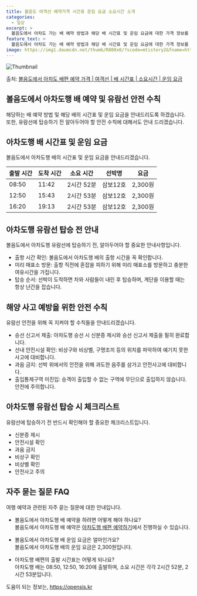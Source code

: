 ```yaml
---
title: 볼음도 여객선 예약가격 시간표 운임 요금 소요시간 소개
categories:
  - 일상
excerpt: >
  볼음도에서 아차도 가는 배 예약 방법과 해당 배 시간표 및 운임 요금에 대한 가격 정보를 안내 드리겠습니다. 안전하고 재밋는 아차도행 여행을 위해 아래 정보 참고하시기 바랍니다. 아차도행 배편 예약하기 👈 클릭볼음도에서 아차도행 배 시간표출발 시간도착 시간소요 시간선박명요금08:5011:422시간 52분삼보12호2,300원12:5015:432시간 53분삼보12호2,300원16:2019:132시간 53분삼보12호2,300원아차도행 배편 예약하기 👈 클릭볼음도에서 아차도행 여객선 탑승 시 이용수칙여객선에 탑승하기 전 알아두어야 할 중요한 사항들을 살펴봅니다. 1. 출항 시간 확인 볼음도에서 아차도행 배의 출항 시간을 꼭 확인합니다. 2. 미리 매표소 방문 출항 직전에 혼잡을 피하기 위해 미리 매표소를 방문하..
feature_text: >
  볼음도에서 아차도 가는 배 예약 방법과 해당 배 시간표 및 운임 요금에 대한 가격 정보를 안내 드리겠습니다. 안전하고 재밋는 아차도행 여행을 위해 아래 정보 참고하시기 바랍니다. 아차도행 배편 예약하기 👈 클릭볼음도에서 아차도행 배 시간표출발 시간도착 시간소요 시간선박명요금08:5011:422시간 52분삼보12호2,300원12:5015:432시간 53분삼보12호2,300원16:2019:132시간 53분삼보12호2,300원아차도행 배편 예약하기 👈 클릭볼음도에서 아차도행 여객선 탑승 시 이용수칙여객선에 탑승하기 전 알아두어야 할 중요한 사항들을 살펴봅니다. 1. 출항 시간 확인 볼음도에서 아차도행 배의 출항 시간을 꼭 확인합니다. 2. 미리 매표소 방문 출항 직전에 혼잡을 피하기 위해 미리 매표소를 방문하..
image: https://img1.daumcdn.net/thumb/R800x0/?scode=mtistory2&fname=https%3A%2F%2Fblog.kakaocdn.net%2Fdn%2FXTOP3%2FbtsHBURyvH7%2FruKUYldgZvZuHyegAL33nk%2Fimg.webp
---
```


![Thumbnail](https://img1.daumcdn.net/thumb/R800x0/?scode=mtistory2&fname=https%3A%2F%2Fblog.kakaocdn.net%2Fdn%2FXTOP3%2FbtsHBURyvH7%2FruKUYldgZvZuHyegAL33nk%2Fimg.webp)

<p>출처: <a href="https://opensis.kr/entry/%EB%B3%BC%EC%9D%8C%EB%8F%84%EC%97%90%EC%84%9C-%EC%95%84%EC%B0%A8%EB%8F%84-%EB%B0%B0%ED%8E%B8-%EC%98%88%EC%95%BD-%EA%B0%80%EA%B2%A9-%EC%97%AC%EA%B0%9D%EC%84%A0-%EB%B0%B0-%EC%8B%9C%EA%B0%84%ED%91%9C-%EC%86%8C%EC%9A%94%EC%8B%9C%EA%B0%84-%EC%9A%B4%EC%9E%84-%EC%9A%94%EA%B8%88" rel="dofollow">볼음도에서 아차도 배편 예약 가격 | 여객선 | 배 시간표 | 소요시간 | 운임 요금</a> </p>

## 볼음도에서 아차도행 배 예약 및 유람선 안전 수칙

해당하는 배 예약 방법 및 해당 배의 시간표 및 운임 요금을 안내드리도록 하겠습니다. 또한, 유람선에 탑승하기 전 알아두어야 할 안전 수칙에
대해서도 안내 드리겠습니다.

## 아차도행 배 시간표 및 운임 요금

볼음도에서 아차도행 배의 시간표 및 운임 요금을 안내드리겠습니다.

출발 시간 | 도착 시간 | 소요 시간 | 선박명 | 요금  
---|---|---|---|---  
08:50 | 11:42 | 2시간 52분 | 삼보12호 | 2,300원  
12:50 | 15:43 | 2시간 53분 | 삼보12호 | 2,300원  
16:20 | 19:13 | 2시간 53분 | 삼보12호 | 2,300원  
  
## 아차도행 유람선 탑승 전 안내

볼음도에서 아차도행 유람선에 탑승하기 전, 알아두어야 할 중요한 안내사항입니다.

  * 출항 시간 확인: 볼음도에서 아차도행 배의 출항 시간을 꼭 확인합니다.
  * 미리 매표소 방문: 출항 직전에 혼잡을 피하기 위해 미리 매표소를 방문하고 충분한 여유시간을 가집니다.
  * 탑승 순서: 선박이 도착하면 차와 사람들이 내린 후 탑승하며, 계단을 이용할 때는 항상 난간을 잡습니다.

## 해양 사고 예방을 위한 안전 수칙

유람선 안전을 위해 꼭 지켜야 할 수칙들을 안내드리겠습니다.

  * 승선 신고서 제출: 아차도행 승선 시 신분증 제시와 승선 신고서 제출을 필히 완료합니다.
  * 선내 안전시설 확인: 비상구와 비상벨, 구명조끼 등의 위치를 파악하여 예기치 못한 사고에 대비합니다.
  * 과음 금지: 선박 위에서의 안전을 위해 과도한 음주를 삼가고 안전사고에 대비합니다.
  * 출입통제구역 미진입: 승객이 출입할 수 없는 구역에 무단으로 출입하지 않습니다. 안전에 주의합니다.

## 아차도행 유람선 탑승 시 체크리스트

유람선에 탑승하기 전 반드시 확인해야 할 중요한 체크리스트입니다.

  * 신분증 제시
  * 안전시설 확인
  * 과음 금지
  * 비상구 확인
  * 비상벨 확인
  * 안전사고 주의

## 자주 묻는 질문 FAQ

여행 예약과 관련된 자주 묻는 질문에 대한 안내입니다.

  * 볼음도에서 아차도행 배 예약을 하려면 어떻게 해야 하나요?  
볼음도에서 아차도행 배 예약은 [아차도행 배편 예약하기](https://opensis.kr/entry/%EB%B3%BC%EC%9D%8C%EB%8F%84%EC%97%90%EC%84%9C-%EC%95%84%EC%B0%A8%EB%8F%84-%EB%B0%B0%ED%8E%B8-%EC%98%88%EC%95%BD-%EA%B0%80%EA%B2%A9-%EC%97%AC%EA%B0%9D%EC%84%A0-%EB%B0%B0-%EC%8B%9C%EA%B0%84%ED%91%9C-%EC%86%8C%EC%9A%94%EC%8B%9C%EA%B0%84-%EC%9A%B4%EC%9E%84-%EC%9A%94%EA%B8%88)에서 진행하실 수 있습니다.

  * 볼음도에서 아차도행 배 운임 요금은 얼마인가요?  
볼음도에서 아차도행 배의 운임 요금은 2,300원입니다.

  * 아차도행 배편의 출발 시간표는 어떻게 되나요?  
아차도행 배는 08:50, 12:50, 16:20에 출발하며, 소요 시간은 각각 2시간 52분, 2시간 53분입니다.

 

도움이 되는 정보는, <a href="https://opensis.kr" rel="dofollow">https://opensis.kr</a>


